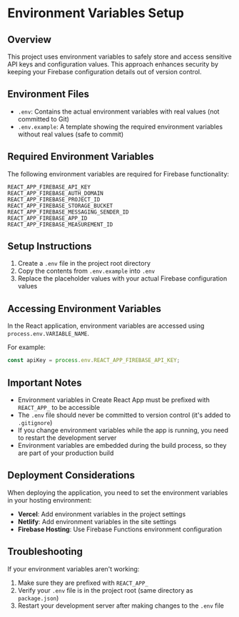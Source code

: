 # Environment Variables Setup

## Overview

This project uses environment variables to safely store and access sensitive API keys and configuration values. This approach enhances security by keeping your Firebase configuration details out of version control.

## Environment Files

- `.env`: Contains the actual environment variables with real values (not committed to Git)
- `.env.example`: A template showing the required environment variables without real values (safe to commit)

## Required Environment Variables

The following environment variables are required for Firebase functionality:

```
REACT_APP_FIREBASE_API_KEY
REACT_APP_FIREBASE_AUTH_DOMAIN
REACT_APP_FIREBASE_PROJECT_ID
REACT_APP_FIREBASE_STORAGE_BUCKET
REACT_APP_FIREBASE_MESSAGING_SENDER_ID
REACT_APP_FIREBASE_APP_ID
REACT_APP_FIREBASE_MEASUREMENT_ID
```

## Setup Instructions

1. Create a `.env` file in the project root directory
2. Copy the contents from `.env.example` into `.env`
3. Replace the placeholder values with your actual Firebase configuration values

## Accessing Environment Variables

In the React application, environment variables are accessed using `process.env.VARIABLE_NAME`.

For example:
```javascript
const apiKey = process.env.REACT_APP_FIREBASE_API_KEY;
```

## Important Notes

- Environment variables in Create React App must be prefixed with `REACT_APP_` to be accessible
- The `.env` file should never be committed to version control (it's added to `.gitignore`)
- If you change environment variables while the app is running, you need to restart the development server
- Environment variables are embedded during the build process, so they are part of your production build

## Deployment Considerations

When deploying the application, you need to set the environment variables in your hosting environment:

- **Vercel**: Add environment variables in the project settings
- **Netlify**: Add environment variables in the site settings
- **Firebase Hosting**: Use Firebase Functions environment configuration

## Troubleshooting

If your environment variables aren't working:

1. Make sure they are prefixed with `REACT_APP_`
2. Verify your `.env` file is in the project root (same directory as `package.json`)
3. Restart your development server after making changes to the `.env` file 